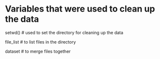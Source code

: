 # Variables that were used to clean up the data

setwd() # used to set the directory for cleaning up the data

file_list # to list files in the directory

dataset # to merge files together


